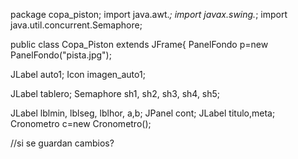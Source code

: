 package copa_piston;
import java.awt.*;
import javax.swing.*;
import java.util.concurrent.Semaphore;

public class Copa_Piston extends JFrame{
 PanelFondo p=new PanelFondo("pista.jpg");

 JLabel auto1;
 Icon imagen_auto1;

 JLabel tablero;
 Semaphore sh1, sh2, sh3, sh4, sh5;

 JLabel lblmin, lblseg, lblhor, a,b;
 JPanel cont;
 JLabel titulo,meta;
 Cronometro c=new Cronometro();

//si se guardan cambios?
